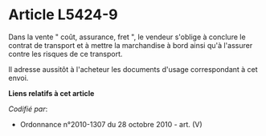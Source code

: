 # Article L5424-9

Dans la vente " coût, assurance, fret ", le vendeur s'oblige à conclure le contrat de transport et à mettre la marchandise à
bord ainsi qu'à l'assurer contre les risques de ce transport. 

Il adresse aussitôt à l'acheteur les documents d'usage correspondant à cet envoi.

**Liens relatifs à cet article**

_Codifié par_:

  - Ordonnance n°2010-1307 du 28 octobre 2010 - art. (V)
